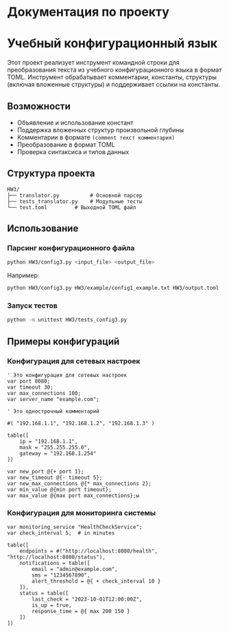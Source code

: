 # Документация по проекту
# Учебный конфигурационный язык

Этот проект реализует инструмент командной строки для преобразования текста из учебного конфигурационного языка в формат TOML. Инструмент обрабатывает комментарии, константы, структуры (включая вложенные структуры) и поддерживает ссылки на константы.

## Возможности
- Объявление и использование констант
- Поддержка вложенных структур произвольной глубины
- Комментарии в формате `(comment текст комментария)`
- Преобразование в формат TOML
- Проверка синтаксиса и типов данных

## Структура проекта
```
HW3/
├── translator.py          # Основной парсер
├── tests_translator.py    # Модульные тесты            
└── test.toml         # Выходной TOML файл
```

## Использование

### Парсинг конфигурационного файла
```sh
python HW3/config3.py <input_file> <output_file>
```

Например:
```sh
python HW3/config3.py HW3/example/config1_example.txt HW3/output.toml
```

### Запуск тестов
```sh
python -m unittest HW3/tests_config3.py
```

## Примеры конфигураций

### Конфигурация для сетевых настроек
```
' Это конфигурация для сетевых настроек
var port 8080;
var timeout 30;
var max_connections 100;
var server_name "example.com";

' Это однострочный комментарий

#( "192.168.1.1", "192.168.1.2", "192.168.1.3" )

table([
    ip = "192.168.1.1",
    mask = "255.255.255.0",
    gateway = "192.168.1.254"
])

var new_port @{+ port 1};
var new_timeout @{- timeout 5};
var new_max_connections @{* max_connections 2};
var min_value @{min port timeout};
var max_value @{max port max_connections};ы
```

### Конфигурация для мониторинга системы
```
var monitoring_service "HealthCheckService";
var check_interval 5;  # in minutes

table([
    endpoints = #("http://localhost:8080/health", "http://localhost:8080/status"),
    notifications = table([
        email = "admin@example.com",
        sms = "1234567890",
        alert_threshold = @{ + check_interval 10 }
    ]),
    status = table([
        last_check = "2023-10-01T12:00:00Z",
        is_up = true,
        response_time = @{ max 200 150 }
    ])
])
```
